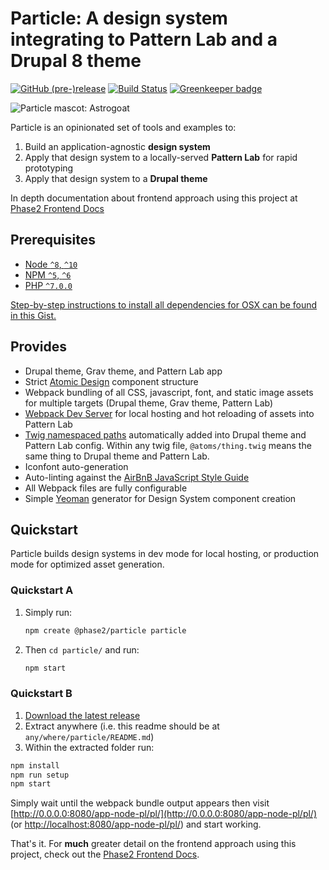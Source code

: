 # Particle: A design system integrating to Pattern Lab and a Drupal 8 theme

[![GitHub (pre-)release](https://img.shields.io/github/release/phase2/particle/all.svg)](https://github.com/phase2/particle/releases) [![Build Status](https://travis-ci.org/phase2/particle.svg?branch=master)](https://travis-ci.org/phase2/particle) [![Greenkeeper badge](https://badges.greenkeeper.io/phase2/particle.svg)](https://greenkeeper.io/)

![Particle mascot: Astrogoat](apps/node-pl/pattern-lab/_patterns/01-atoms-demo/image/astrogoat.png?raw=true 'Astrogoat')

Particle is an opinionated set of tools and examples to:

1.  Build an application-agnostic **design system**
1.  Apply that design system to a locally-served **Pattern Lab** for rapid prototyping
1.  Apply that design system to a **Drupal theme**

In depth documentation about frontend approach using this project at [Phase2 Frontend Docs](https://phase2.gitbook.io/frontend/)

## Prerequisites

- [Node `^8`, `^10`](https://nodejs.org)
- [NPM `^5`, `^6`](https://www.npmjs.com/)
- [PHP `^7.0.0`](https://php.net)

[Step-by-step instructions to install all dependencies for OSX can be found in this Gist.](https://gist.github.com/illepic/efd6ab9f452af2a99b7ade78257e6b96)

## Provides

- Drupal theme, Grav theme, and Pattern Lab app
- Strict [Atomic Design](http://atomicdesign.bradfrost.com/) component structure
- Webpack bundling of all CSS, javascript, font, and static image assets for multiple targets (Drupal theme, Grav theme, Pattern Lab)
- [Webpack Dev Server](https://github.com/webpack/webpack-dev-server) for local hosting and hot reloading of assets into Pattern Lab
- [Twig namespaced paths](https://symfony.com/doc/current/templating/namespaced_paths.html) automatically added into Drupal theme and Pattern Lab config. Within any twig file, `@atoms/thing.twig` means the same thing to Drupal theme and Pattern Lab.
- Iconfont auto-generation
- Auto-linting against the [AirBnB JavaScript Style Guide](https://github.com/airbnb/javascript)
- All Webpack files are fully configurable
- Simple [Yeoman](http://yeoman.io/) generator for Design System component creation

## Quickstart

Particle builds design systems in dev mode for local hosting, or production mode for optimized asset generation.

### Quickstart A

1. Simply run:

   ```bash
   npm create @phase2/particle particle
   ```

1. Then `cd particle/` and run:

   ```bash
   npm start
   ```

### Quickstart B

1.  [Download the latest release](https://github.com/phase2/particle/releases)
1.  Extract anywhere (i.e. this readme should be at `any/where/particle/README.md`)
1.  Within the extracted folder run:

```bash
npm install
npm run setup
npm start
```

Simply wait until the webpack bundle output appears then visit [http://0.0.0.0:8080/app-node-pl/pl/](http://0.0.0.0:8080/app-node-pl/pl/) (or [http://localhost:8080/app-node-pl/pl/](http://localhost:8080/app-node-pl/pl/)) and start working.

That's it. For **much** greater detail on the frontend approach using this project, check out the [Phase2 Frontend Docs](https://phase2.gitbook.io/frontend/).
